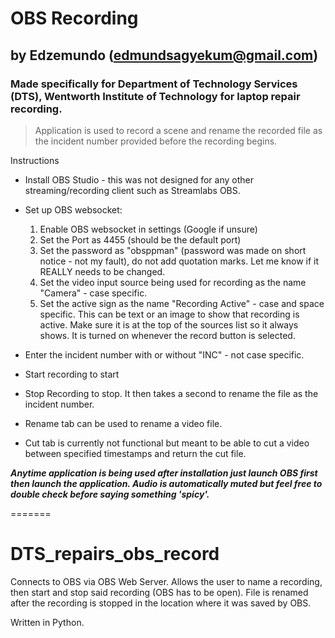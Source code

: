 # OBS Recording

## by Edzemundo (edmundsagyekum@gmail.com)

### Made specifically for Department of Technology Services (DTS), Wentworth Institute of Technology for laptop repair recording.

>Application is used to record a scene and rename the recorded file as the incident number provided before the recording begins.

Instructions

- Install OBS Studio - this was not designed for any other streaming/recording client such as Streamlabs OBS.

- Set up OBS websocket:

  1. Enable OBS websocket in settings (Google if unsure)
  2. Set the Port as 4455 (should be the default port)
  3. Set the password as "obsppman" (password was made on short notice - not my fault), do not add quotation marks. Let me know if it REALLY needs to be changed.
  4.  Set the video input source being used for recording as the name "Camera" - case specific.
  5.  Set the active sign as the name "Recording Active" - case and space specific. This can be text or an image to show that recording is active. Make sure it is at the top of the sources list so it always shows. It is turned on whenever the record button is selected.

- Enter the incident number with or without "INC" - not case specific.

- Start recording to start

- Stop Recording to stop. It then takes a second to rename the file as the incident number. 

- Rename tab can be used to rename a video file.

- Cut tab is currently not functional but meant to be able to cut a video between specified timestamps and return the cut file.

***Anytime application is being used after installation just launch OBS first then launch the application. Audio is automatically muted but feel free to double check before saying something 'spicy'.***

=======
# DTS_repairs_obs_record

Connects to OBS via OBS Web Server. Allows the user to name a recording, then start and stop said recording (OBS has to be open). File is renamed after the recording is stopped in the location where it was saved by OBS.

Written in Python.
